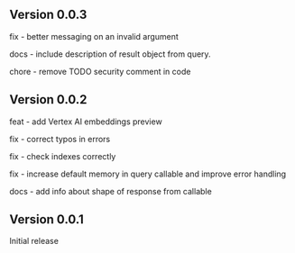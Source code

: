 ## Version 0.0.3

fix - better messaging on an invalid argument

docs - include description of result object from query.

chore - remove TODO security comment in code

## Version 0.0.2

feat - add Vertex AI embeddings preview

fix - correct typos in errors

fix - check indexes correctly

fix - increase default memory in query callable and improve error handling

docs - add info about shape of response from callable

## Version 0.0.1

Initial release
